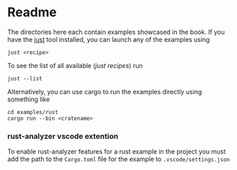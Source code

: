 # Readme

The directories here each contain examples showcased in the book. If you have the [just](https://just.systems/) tool installed, you can launch any of the examples using

```shell
just <recipe>
```

To see the list of all available (_just recipes_) run

```shell
just --list
```

Alternatively, you can use cargo to run the examples directly using something like

```shell
cd examples/rust
cargo run --bin <cratename>
```


### rust-analyzer vscode extention
To enable rust-analyzer features for a rust example in the project you must add the path to the `Cargo.toml` file for the example to `.vscode/settings.json`